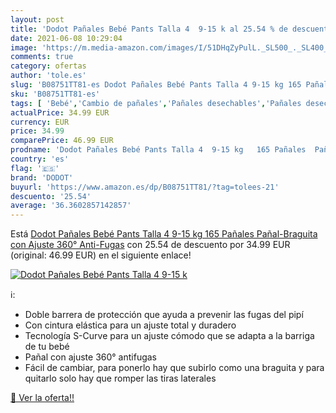 ```yaml
---
layout: post
title: 'Dodot Pañales Bebé Pants Talla 4  9-15 k al 25.54 % de descuento'
date: 2021-06-08 10:29:04
image: 'https://m.media-amazon.com/images/I/51DHqZyPulL._SL500_._SL400_.jpg'
comments: true
category: ofertas
author: 'tole.es'
slug: 'B08751TT81-es Dodot Pañales Bebé Pants Talla 4 9-15 kg 165 Pañales...'
sku: 'B08751TT81-es'
tags: [ 'Bebé','Cambio de pañales','Pañales desechables','Pañales desechables para bebés','Pañales para bebé','bebé','dodot','pañales', ]
actualPrice: 34.99 EUR
currency: EUR
price: 34.99
comparePrice: 46.99 EUR
prodname: 'Dodot Pañales Bebé Pants Talla 4  9-15 kg   165 Pañales  Pañal-Braguita con Ajuste 360° Anti-Fugas'
country: 'es'
flag: '🇪🇸'
brand: 'DODOT'
buyurl: 'https://www.amazon.es/dp/B08751TT81/?tag=tolees-21'
descuento: '25.54'
average: '36.3602857142857'
---
```


Está [Dodot Pañales Bebé Pants Talla 4  9-15 kg   165 Pañales  Pañal-Braguita con Ajuste 360° Anti-Fugas](https://www.amazon.es/dp/B08751TT81/?tag=tolees-21) con 25.54 de descuento por 34.99 EUR (original: 46.99 EUR) en el siguiente enlace!

[![Dodot Pañales Bebé Pants Talla 4  9-15 k](https://m.media-amazon.com/images/I/51DHqZyPulL._SL500_._SL400_.jpg)](https://www.amazon.es/dp/B08751TT81/?tag=tolees-21)

ℹ️:

- Doble barrera de protección que ayuda a prevenir las fugas del pipí
- Con cintura elástica para un ajuste total y duradero
- Tecnología S-Curve para un ajuste cómodo que se adapta a la barriga de tu bebé
- Pañal con ajuste 360° antifugas
- Fácil de cambiar, para ponerlo hay que subirlo como una braguita y para quitarlo solo hay que romper las tiras laterales

[🛒 Ver la oferta!!](https://www.amazon.es/dp/B08751TT81/?tag=tolees-21)

